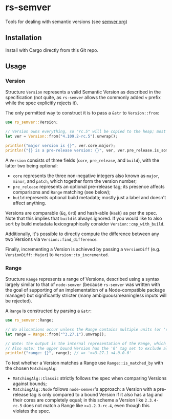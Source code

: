 # rs-semver
Tools for dealing with semantic versions (see [semver.org](https://semver.org))

## Installation
Install with Cargo directly from this Git repo.

## Usage
### Version
Structure `Version` represents a valid Semantic Version as described in the specification (not quite, as `rs-semver` allows the commonly added `v` prefix while the spec explicitly rejects it).

The only permitted way to construct it is to pass a `&str` to `Version::from`:
```rust
use rs_semver::Version;

// Version owns everything, so "rc.5" will be copied to the heap; most versions don't have tags however
let ver = Version::from("4.109.2-rc.5").unwrap();

println!("major version is {}", ver.core.major);
println!("{} is a pre-release version: {}", ver, ver.pre_release.is_some());
```

A `Version` consists of three fields (`core`, `pre_release`, and `build`), with the latter two being optional:
* `core` represents the three non-negative integers also known as `major`, `minor`, and `patch`, which together form the version number;
* `pre_release` represents an optional pre-release tag; its presence affects comparisons and `Range` matching (see below);
* `build` represents optional build metadata; mostly just a label and doesn't affect anything.

Versions are comparable (`Eq`, `Ord`) and hash-able (`Hash`) as per the spec.
Note that this implies that `build` is always ignored.
If you would like to also sort by build metadata lexicographically consider `Version::cmp_with_build`.

Additionally, it's possible to directly compute the difference between any two Versions via `Version::find_difference`.

Finally, incrementing a Version is achieved by passing a `VersionDiff` (e.g. `VersionDiff::Major`) to `Version::to_incremented`.

### Range
Structure `Range` represents a range of Versions, described using a syntax largely similar to that of `node-semver` (because `rs-semver` was written with the goal of supporting of an implementation of a Node-compatible package manager) but significantly stricter (many ambiguous/meaningless inputs will be rejected).

A `Range` is constructed by parsing a `&str`:
```rust
use rs_semver::Range;

// No allocations occur unless the Range contains multiple units (or 'sets') joined with AND (' ') or OR ('||')
let range = Range::from("^3.27.1").unwrap();

// Note: the output is the internal representation of the Range, which may not match the string input when serialized
// Also note: the upper bound Version has the '0' tag set to exclude all 4.0.0 Versions with pre-release tags
println!("range: {}", range); // => '>=3.27.1 <4.0.0-0'
```

To test whether a Version matches a Range use `Range::is_matched_by` with the chosen `MatchingAlg`:
* `MatchingAlg::Classic` strictly follows the spec when comparing Versions against bounds;
* `MatchingAlg::Node` follows `node-semver`'s approach: a Version with a pre-release tag is only compared to a bound Version if it also has a tag and their cores are completely equal; in this scheme a Version like `2.3.4-rc.5` does not match a Range like `>=1.2.3-rc.4`, even though this violates the spec.
